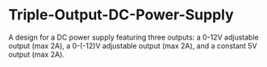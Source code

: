 # Triple-Output-DC-Power-Supply
A design for a DC power supply featuring three outputs: a 0-12V adjustable output (max 2A), a 0-(-12)V adjustable output (max 2A), and a constant 5V output (max 2A).
